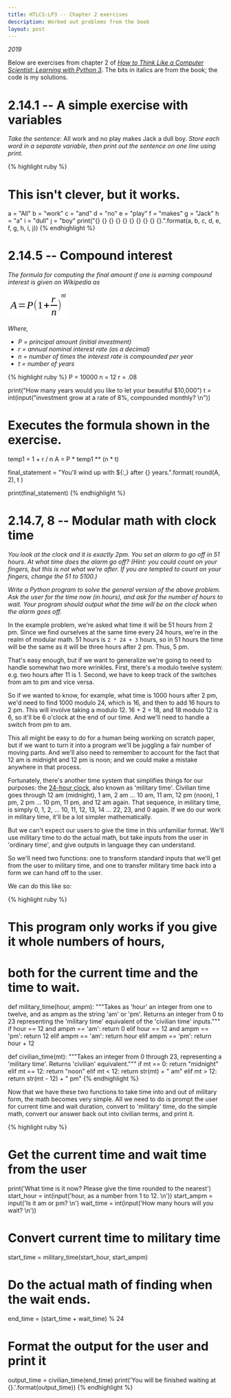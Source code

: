 ```yaml
---
title: HTLCS:LP3 -- Chapter 2 exercises
description: Worked out problems from the book
layout: post
---
```


*2019*

Below are exercises from chapter 2 of *[How to Think Like a Computer Scientist: Learning with Python 3](index.html)*. The bits in italics are from the book; the code is my solutions.

# 2.14.1 -- A simple exercise with variables

*Take the sentence:* All work and no play makes Jack a dull boy. *Store each word in a separate variable, then print out the sentence on one line using print.*

{% highlight ruby %}
# This isn't clever, but it works.

a = "All"
b = "work"
c = "and"
d = "no"
e = "play"
f = "makes"
g = "Jack"
h = "a"
i = "dull"
j = "boy"
print("{} {} {} {} {} {} {} {} {} {}.".format(a, b, c, d, e, f, g, h, i, j))
{% endhighlight %}

# 2.14.5 -- Compound interest

*The formula for computing the final amount if one is earning compound interest is given on Wikipedia as*

![A = P(1 +(r/n))^nt](../../i/1.png)

*Where,*

* *P = principal amount (initial investment)*
* *r = annual nominal interest rate (as a decimal)*
* *n = number of times the interest rate is compounded per year*
* *t = number of years*

{% highlight ruby %}
P = 10000
n = 12
r = .08

print("How many years would you like to let your beautiful $10,000")
t = int(input("investment grow at a rate of 8%, compounded monthly? \n"))

# Executes the formula shown in the exercise.
temp1 = 1 + r / n
A = P * temp1 ** (n * t)

final_statement = "You'll wind up with ${:,} after {} years.".format(
                                                              round(A, 2), t
                                                                            )

print(final_statement)
{% endhighlight %}

# 2.14.7, 8 -- Modular math with clock time

*You look at the clock and it is exactly 2pm. You set an alarm to go off in 51 hours. At what time does the alarm go off? (Hint: you could count on your fingers, but this is not what we’re after. If you are tempted to count on your fingers, change the 51 to 5100.)*

*Write a Python program to solve the general version of the above problem. Ask the user for the time now (in hours), and ask for the number of hours to wait. Your program should output what the time will be on the clock when the alarm goes off.*

In the example problem, we're asked what time it will be 51 hours from 2 pm. Since we find ourselves at the same time every 24 hours, we're in the realm of modular math. 51 hours is `2 * 24 + 3` hours, so in 51 hours the time will be the same as it will be three hours after 2 pm. Thus, 5 pm.

That's easy enough, but if we want to generalize we're going to need to handle somewhat two more wrinkles. First, there's a modulo twelve system: e.g. two hours after 11 is 1. Second, we have to keep track of the switches from am to pm and vice versa.

So if we wanted to know, for example, what time is 1000 hours after 2 pm, we'd need to find 1000 modulo 24, which is 16, and then to add 16 hours to 2 pm. This will involve taking a modulo 12. 16 + 2 = 18, and 18 modulo 12 is 6, so it'll be 6 o'clock at the end of our time. And we'll need to handle a switch from pm to am.

This all might be easy to do for a human being working on scratch paper, but if we want to turn it into a program we'll be juggling a fair number of moving parts. And we'll also need to remember to account for the fact that 12 am is midnight and 12 pm is noon; and we could make a mistake anywhere in that process.

Fortunately, there's another time system that simplifies things for our purposes: the [24-hour clock](https://en.wikipedia.org/wiki/24-hour_clock), also known as 'military time'. Civilian time goes through 12 am (midnight), 1 am, 2 am ... 10 am, 11 am, 12 pm (noon), 1 pm, 2 pm ... 10 pm, 11 pm, and 12 am again. That sequence, in military time, is simply 0, 1, 2, ... 10, 11, 12, 13, 14 ... 22, 23, and 0 again. If we do our work in military time, it'll be a lot simpler mathematically.

But we can't expect our users to give the time in this unfamiliar format. We'll use military time to do the actual math, but take inputs from the user in 'ordinary time', and give outputs in language they can understand.

So we'll need two functions: one to transform standard inputs that we'll get from the user to military time, and one to transfer military time back into a form we can hand off to the user.

We can do this like so:

{% highlight ruby %}
# This program only works if you give it whole numbers of hours, 
# both for the current time and the time to wait.

def military_time(hour, ampm):
    """Takes as 'hour' an integer from one to twelve, and as ampm
    as the string 'am' or 'pm'. Returns an integer from 0 to 23 representing
    the 'military time' equivalent of the 'civilian time' inputs."""
    if hour == 12 and ampm == 'am':
        return 0
    elif hour == 12 and ampm == 'pm':
        return 12
    elif ampm == 'am':
        return hour
    elif ampm == 'pm':
        return hour + 12

def civilian_time(mt):
    """Takes an integer from 0 through 23, representing a 'military time'.
    Returns 'civilian' equivalent."""
    if mt == 0:
        return "midnight"
    elif mt == 12:
        return "noon"
    elif mt < 12:
        return str(mt) + " am"
    elif mt > 12:
        return str(mt - 12) + " pm"
{% endhighlight %}

Now that we have these two functions to take time into and out of military form, the math becomes very simple. All we need to do is prompt the user for current time and wait duration, convert to 'military' time, do the simple math, convert our answer back out into civilian terms, and print it.

{% highlight ruby %}
# Get the current time and wait time from the user
print('What time is it now? Please give the time rounded to the nearest')
start_hour = int(input('hour, as a number from 1 to 12. \n'))
start_ampm = input('Is it am or pm? \n')
wait_time = int(input('How many hours will you wait? \n'))

# Convert current time to military time
start_time = military_time(start_hour, start_ampm)

# Do the actual math of finding when the wait ends.
end_time = (start_time + wait_time) % 24

# Format the output for the user and print it
output_time = civilian_time(end_time)
print('You will be finished waiting at {}.'.format(output_time))
{% endhighlight %}


